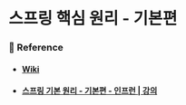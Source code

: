 # 스프링 핵심 원리 - 기본편

### 🔗 Reference
- #### [Wiki](https://github.com/rilac1/Spring-Core/wiki)
- #### [스프링 기본 원리 - 기본편 - 인프런 | 강의](https://www.inflearn.com/course/스프링-핵심-원리-기본편)

